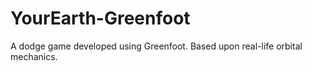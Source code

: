 # YourEarth-Greenfoot
A dodge game developed using Greenfoot. Based upon real-life orbital mechanics.
